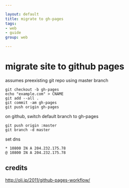 ```yaml
---

layout: default
title: migrate to gh-pages
tags: 
- web 
- guide
group: web

---
```


# migrate site to github pages

assumes preexisting git repo using master branch

	git checkout -b gh-pages
	echo "example.com" > CNAME
	git add --all .
	git commit -am gh-pages
	git push origin gh-pages

on github, switch default branch to gh-pages

	git push origin :master
	git branch -d master

set dns 

	* 10800 IN A 204.232.175.78
	@ 10800 IN A 204.232.175.78

## credits

http://oli.jp/2011/github-pages-workflow/